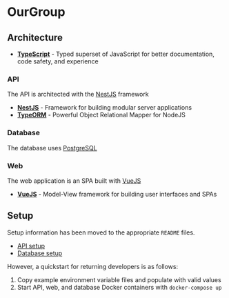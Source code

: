 # OurGroup

## Architecture

- **[TypeScript](http://www.typescriptlang.org/)** - Typed superset of JavaScript for better documentation, code safety, and experience

### API

The API is architected with the [NestJS](https://docs.nestjs.com/) framework

- **[NestJS](https://docs.nestjs.com/)** - Framework for building modular server applications
- **[TypeORM](https://typeorm.io/)** - Powerful Object Relational Mapper for NodeJS

### Database

The database uses [PostgreSQL](https://www.postgresql.org/)

### Web

The web application is an SPA built with [VueJS](https://vuejs.org/)

- **[VueJS](https://vuejs.org/)** - Model-View framework for building user interfaces and SPAs

## Setup

Setup information has been moved to the appropriate `README` files.

- [API setup](./api/README.md)
- [Database setup](./database/README.md)

However, a quickstart for returning developers is as follows:

1. Copy example environment variable files and populate with valid values
2. Start API, web, and database Docker containers with `docker-compose up`

